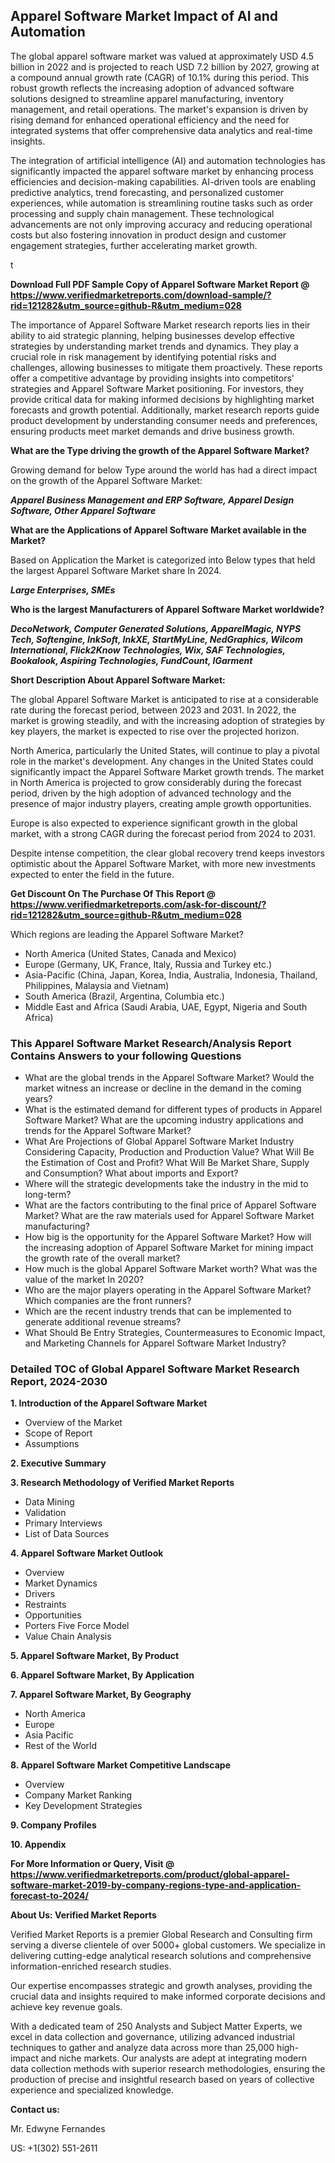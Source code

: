 <h2>Apparel Software Market Impact of AI and Automation</h2><p>The global apparel software market was valued at approximately USD 4.5 billion in 2022 and is projected to reach USD 7.2 billion by 2027, growing at a compound annual growth rate (CAGR) of 10.1% during this period. This robust growth reflects the increasing adoption of advanced software solutions designed to streamline apparel manufacturing, inventory management, and retail operations. The market's expansion is driven by rising demand for enhanced operational efficiency and the need for integrated systems that offer comprehensive data analytics and real-time insights.</p><p>The integration of artificial intelligence (AI) and automation technologies has significantly impacted the apparel software market by enhancing process efficiencies and decision-making capabilities. AI-driven tools are enabling predictive analytics, trend forecasting, and personalized customer experiences, while automation is streamlining routine tasks such as order processing and supply chain management. These technological advancements are not only improving accuracy and reducing operational costs but also fostering innovation in product design and customer engagement strategies, further accelerating market growth.</p>t</p><p id="" class=""><strong>Download Full PDF Sample Copy of Apparel Software Market Report @ <a href="https://www.verifiedmarketreports.com/download-sample/?rid=121282&utm_source=github-R&utm_medium=028" target="_blank">https://www.verifiedmarketreports.com/download-sample/?rid=121282&utm_source=github-R&utm_medium=028</a></strong></p><p>The importance of&nbsp;Apparel Software Market research reports lies in their ability to aid strategic planning, helping businesses develop effective strategies by understanding market trends and dynamics. They play a crucial role in risk management by identifying potential risks and challenges, allowing businesses to mitigate them proactively. These reports offer a competitive advantage by providing insights into competitors' strategies and Apparel Software Market positioning. For investors, they provide critical data for making informed decisions by highlighting market forecasts and growth potential. Additionally, market research reports guide product development by understanding consumer needs and preferences, ensuring products meet market demands and drive business growth.</p><p><strong>What are the&nbsp;Type driving the growth of the Apparel Software Market?</strong></p><p id="" class="">Growing demand for below Type around the world has had a direct impact on the growth of the Apparel Software Market:</p><em><strong>Apparel Business Management and ERP Software, Apparel Design Software, Other Apparel Software</strong></em></p><strong>What are the&nbsp;Applications&nbsp;of Apparel Software Market available in the Market?</strong></p><p id="" class="">Based on Application the Market is categorized into Below types that held the largest Apparel Software Market share In 2024.</p><em><strong>Large Enterprises, SMEs</strong></em></p><strong>Who is the largest Manufacturers of Apparel Software Market worldwide?</strong></p><p><em><strong>DecoNetwork, Computer Generated Solutions, ApparelMagic, NYPS Tech, Softengine, InkSoft, InkXE, StartMyLine, NedGraphics, Wilcom International, Flick2Know Technologies, Wix, SAF Technologies, Bookalook, Aspiring Technologies, FundCount, IGarment</strong></em></p><p id="" class=""><strong>Short Description About Apparel Software Market:</strong></p><p>The global Apparel Software Market is anticipated to rise at a considerable rate during the forecast period, between 2023 and 2031. In 2022, the market is growing steadily, and with the increasing adoption of strategies by key players, the market is expected to rise over the projected horizon.</p><p>North America, particularly the United States, will continue to play a pivotal role in the market's development. Any changes in the United States could significantly impact the Apparel Software Market growth trends. The market in North America is projected to grow considerably during the forecast period, driven by the high adoption of advanced technology and the presence of major industry players, creating ample growth opportunities.</p><p>Europe is also expected to experience significant growth in the global market, with a strong CAGR during the forecast period from 2024 to 2031.</p><p>Despite intense competition, the clear global recovery trend keeps investors optimistic about the Apparel Software Market, with more new investments expected to enter the field in the future.</p><p id="" class=""><strong>Get Discount On The Purchase Of This Report @ <a href="https://www.verifiedmarketreports.com/ask-for-discount/?rid=121282&utm_source=github-R&utm_medium=028" target="_blank">https://www.verifiedmarketreports.com/ask-for-discount/?rid=121282&utm_source=github-R&utm_medium=028</a></strong></p>Which regions are leading the Apparel Software Market?</p><ul><li>North America (United States, Canada and Mexico)</li><li>Europe (Germany, UK, France, Italy, Russia and Turkey etc.)</li><li>Asia-Pacific (China, Japan, Korea, India, Australia, Indonesia, Thailand, Philippines, Malaysia and Vietnam)</li><li>South America (Brazil, Argentina, Columbia etc.)</li><li>Middle East and Africa (Saudi Arabia, UAE, Egypt, Nigeria and South Africa)</li></ul><h3 id="" class="">This Apparel Software Market Research/Analysis Report Contains Answers to your following Questions</h3><ul><li>What are the global trends in the Apparel Software Market? Would the market witness an increase or decline in the demand in the coming years?</li><li>What is the estimated demand for different types of products in Apparel Software Market? What are the upcoming industry applications and trends for the Apparel Software Market?</li><li>What Are Projections of Global Apparel Software Market Industry Considering Capacity, Production and Production Value? What Will Be the Estimation of Cost and Profit? What Will Be Market Share, Supply and Consumption? What about imports and Export?</li><li>Where will the strategic developments take the industry in the mid to long-term?</li><li>What are the factors contributing to the final price of Apparel Software Market? What are the raw materials used for Apparel Software Market manufacturing?</li><li>How big is the opportunity for the Apparel Software Market? How will the increasing adoption of Apparel Software Market for mining impact the growth rate of the overall market?</li><li>How much is the global Apparel Software Market worth? What was the value of the market In 2020?</li><li>Who are the major players operating in the Apparel Software Market? Which companies are the front runners?</li><li>Which are the recent industry trends that can be implemented to generate additional revenue streams?</li><li>What Should Be Entry Strategies, Countermeasures to Economic Impact, and Marketing Channels for Apparel Software Market Industry?</li></ul><h3 id="" class="">Detailed TOC of Global Apparel Software Market Research Report, 2024-2030</h3><p id="" class=""><strong>1. Introduction of the Apparel Software Market</strong></p><ul><li>Overview of the Market</li><li>Scope of Report</li><li>Assumptions</li></ul><p id="" class=""><strong>2. Executive Summary</strong></p><p id="" class=""><strong>3. Research Methodology of Verified Market Reports</strong></p><ul><li>Data Mining</li><li>Validation</li><li>Primary Interviews</li><li>List of Data Sources</li></ul><p id="" class=""><strong>4. Apparel Software Market Outlook</strong></p><ul><li>Overview</li><li>Market Dynamics</li><li>Drivers</li><li>Restraints</li><li>Opportunities</li><li>Porters Five Force Model</li><li>Value Chain Analysis</li></ul><p id="" class=""><strong>5. Apparel Software Market, By Product</strong></p><p id="" class=""><strong>6. Apparel Software Market, By Application</strong></p><p id="" class=""><strong>7. Apparel Software Market, By Geography</strong></p><ul><li>North America</li><li>Europe</li><li>Asia Pacific</li><li>Rest of the World</li></ul><p id="" class=""><strong>8. Apparel Software Market Competitive Landscape</strong></p><ul><li>Overview</li><li>Company Market Ranking</li><li>Key Development Strategies</li></ul><p id="" class=""><strong>9. Company Profiles</strong></p><p id="" class=""><strong>10. Appendix</strong></p><p id="" class=""><strong>For More Information or Query, Visit @ <a href="https://www.verifiedmarketreports.com/product/global-apparel-software-market-2019-by-company-regions-type-and-application-forecast-to-2024/" target="_blank">https://www.verifiedmarketreports.com/product/global-apparel-software-market-2019-by-company-regions-type-and-application-forecast-to-2024/</a></strong></p><p id="" class=""><strong>About Us: Verified Market Reports</strong></p><p id="" class="">Verified Market Reports is a premier Global Research and Consulting firm serving a diverse clientele of over 5000+ global customers. We specialize in delivering cutting-edge analytical research solutions and comprehensive information-enriched research studies.</p><p id="" class="">Our expertise encompasses strategic and growth analyses, providing the crucial data and insights required to make informed corporate decisions and achieve key revenue goals.</p><p id="" class="">With a dedicated team of 250 Analysts and Subject Matter Experts, we excel in data collection and governance, utilizing advanced industrial techniques to gather and analyze data across more than 25,000 high-impact and niche markets. Our analysts are adept at integrating modern data collection methods with superior research methodologies, ensuring the production of precise and insightful research based on years of collective experience and specialized knowledge.</p><p id="" class=""><strong>Contact us:</strong></p><p id="" class="">Mr. Edwyne Fernandes</p><p id="" class="">US: +1(302) 551-2611</p>